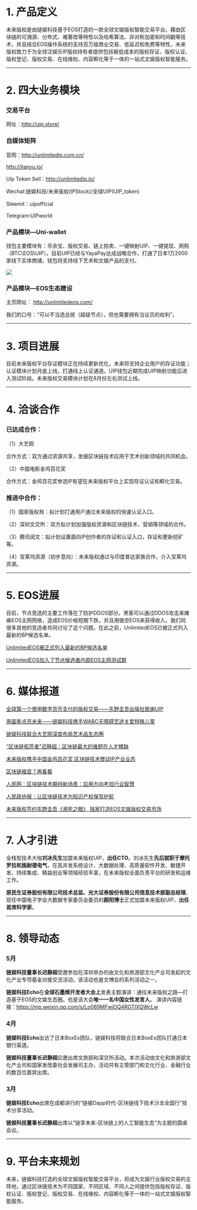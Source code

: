 # **1.   产品定义**

未来版权是由链娱科技基于EOS打造的一款全球文娱版权智能交易平台。藉由区块链的可溯源、分布式、难篡改等特性以及哈希算法、非对称加密和时间戳等技术，并且结合EOS操作系统的支持百万级商业交易、低延迟和免费等特性，未来版权致力于为全球泛娱乐IP版权持有者提供包括极低成本的版权存证、版权认证、版权登记、版权交易、在线维权、内容孵化等于一体的一站式文娱版权智能服务。

---

# **2.   四大业务模块**

### 交易平台

网址：http://uip.store/  

### 自媒体矩阵

官网：http://unlimitedip.com.cn/

http://lianyu.io/

Uip Token Sell：http://unlimitedip.io/

Wechat:链娱科技/未来版权(IPStock)/全球UIP(UIP_token)

Steemit：uipofficial

Telegram:UIPworld

### 产品模块—Uni-wallet

钱包主要模块有：币余宝、版权交易、链上拍卖、一键映射UIP、一键提现、网购（BTC\EOS\UIP）。目前UIP已经与YayaPay达成战略合作，打通了日本1万2000家线下实体商铺，钱包将支持线下艺术和文娱产品的支付。 

![](https://steemitimages.com/DQmc5sVWoTmeYVv7yZtqJUFV28QPRT6HvbD9mzhxAqDUWvS/image.png)

### 产品模块—EOS生态建设
主页网址： http://unlimitedeos.com/

我们的口号：“可以不当选总统（超级节点），但也需要拥有当议员的权利”。

____

# **3.  项目进展**

目前未来版权平台存证模块正在持续更新优化，未来将支持企业用户的存证功能；认证模块计划月底上线，打通线上认证通道。UIP钱包近期完成UIP映射功能后进入测试阶段。未来版权交易模块计划在8月份左右测试上线。

____

# **4.  洽谈合作**

### 已达成合作：

（1）大艺网

合作方式：双方通过资源共享，发掘区块链技术应用于艺术创新领域的共同机会。

（2）中国电影金鸡百花奖

  合作方式：金鸡百花奖参选IP有望在未来版权平台上实现存证认证和孵化交易。
  
### 推进中合作：

（1）国家版权局：拟计划打通用户通过未来版权的快速认证入口。

（2）深圳文交所：双方拟计划加强版权资源和区块链技术、营销等领域的合作。

（3）腾讯阅文：拟计划设置面向IP创作者的存证和认证入口，存证和更新挖矿等。

（4）宝莱坞资源（初步意向）：未来版权通过与印度普达家族合作，介入宝莱坞资源。

____


# **5.  EOS进展**

目前，节点竞选的主要工作落在了防护DDOS部分。黑客可以通过DDOS攻击来瘫痪EOS主网网络，造成EOS价格短期下跌，并且用做空EOS来获得收入。我们同很多其他的竞选者共同讨论了这个问题。在此之前，UnlimitedEOS已被正式列入最新的BP候选名单。
 
 [UnlimitedEOS被正式列入最新的BP候选名单](https://github.com/linkentertainments/Documentation/blob/master/UnlimitedEOS%E8%A2%AB%E6%AD%A3%E5%BC%8F%E5%88%97%E5%85%A5%E6%9C%80%E6%96%B0%E7%9A%84BP%E5%80%99%E9%80%89%E5%90%8D%E5%8D%95.md)
 
   [UnlimitedEOS加入了节点候选者内部EOS主网测试群
](https://github.com/linkentertainments/Documentation/blob/master/UnlimitedEOS%E5%8A%A0%E5%85%A5%E4%BA%86%E8%8A%82%E7%82%B9%E5%80%99%E9%80%89%E8%80%85%E5%86%85%E9%83%A8EOS%E4%B8%BB%E7%BD%91%E6%B5%8B%E8%AF%95%E7%BE%A4.md)

____

# **6.  媒体报道**
[全球第一个使用数字货币支付的版权交易——东野圭吾出版社致谢UIP ](http://www.greendeco.com.cn/?p=9287)

[用画笔点亮未来——链娱科技携手WABC无障碍艺途关爱特殊儿童](http://csgy.rmzxb.com.cn/c/2018-05-08/2046956.shtml)

[链娱科技联合大艺网深度布局艺术品生态圈](http://industry.caijing.com.cn/20180419/4439486.shtml)

[“区块链拓荒者”迟静超：区块链最大的难题在人才稀缺 ](http://finance.eastmoney.com/news/1355,20180409854376669.html)

[未来版权携手中国金鸡百花奖   区块链技术搅动IP产业业态](http://m.caijing.com.cn/api/show?contentid=4427389)

[区块链福音？再看看](http://baijiahao.baidu.com/s?id=1592229827351676719&wfr=spider&for=pc)

[人民网：区块链技术期待新场景：应用方向考验行业智慧](http://finance.people.com.cn/n1/2018/0115/c1004-29766159.html)

[人民政协报：让区块链技术为知识产权保驾护航](http://epaper.rmzxb.com.cn/detail.aspx?id=416492)

[未来版权签约东野圭吾《濒死之眼》 独家打造EOS文娱版权交易市场](http://tech.china.com/article/20170817/2017081750396.html)

____

# **7.  人才引进**
全栈型技术大咖**刘冰先生**加盟未来版权UIP，**出任CTO**。刘冰先生**先后就职于摩托罗拉和施耐德电气**，在高并发系统设计、大数据处理、高质量软件开发、敏捷开发、持续集成、精益创业等领域经验丰富，在未来版权全面负责平台的研发和运维工作。

**原民生证券股份有限公司技术总监、光大证券股份有限公司信息技术部副总经理**、现任中国电子学会大数据专家委员会委员的**颜阳博士**正式加盟未来版权UIP，**出任首席科学家**。

____

# **8.  领导动态**

### 5月

**链娱科技董事长迟静超**受邀参加在深圳举办的由文化和旅游部文化产业司发起的文化产业专项基金对接交流活动，该活动也是文博会的系列活动之一。

**链娱科技Echo**在**全球石墨烯开发者大会上**发表主题演讲：通往未来版权之路—打造基于EOS的文娱生态圈。也是该大会**唯一一名中国女性发言人**。
演讲内容链接：https://mp.weixin.qq.com/s/Lo069MFwiOQ4RGTIXQWcLw

### 4月

**链娱科技Echo**出访了日本BoxEx团队，链娱科技将联合日本BoxEx团队打通日本银行渠道。

**链娱科技董事长迟静超**应邀出席文旅部和深交所活动。本次活动由文化和旅游部文化产业司和国家发改委社会发展司主办，活动共有主管部门和文化行业、金融行业的数百位嘉宾出席。

### 3月
**链娱科技Echo**出席在成都进行的“链接Dapp时代-区块链线下技术沙龙全国行”技术分享活动。

**链娱科技董事长迟静超**出席以“链享未来-区块链上的人工智能生态“为主题的圆桌会议。

____

# **9.  平台未来规划**

未来，链娱科技打造的全球文娱版权智能交易平台，将成为文娱行业版权交易的主阵地，通过区块链技术为不同国家、不同区域、不同人之间提供包括版权存证、版权认证、版权登记、版权交易、在线维权、内容孵化等于一体的一站式文娱版权智能服务。




